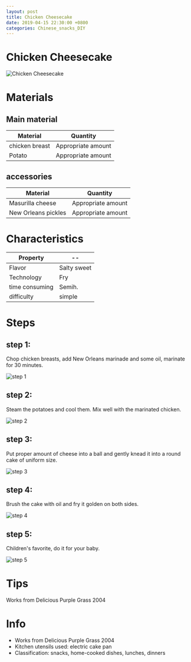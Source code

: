 ```yaml
---
layout: post
title: Chicken Cheesecake
date: 2019-04-15 22:30:00 +0800
categories: Chinese_snacks_DIY
---
```


# Chicken Cheesecake

![Chicken Cheesecake]({{site.baseurl}}/img/430805/430805.jpg)

# Materials


## Main material

Material|Quantity
--|--
chicken breast|Appropriate amount
Potato|Appropriate amount

## accessories

Material|Quantity
--|--
Masurilla cheese|Appropriate amount
New Orleans pickles|Appropriate amount

# Characteristics

Property|--
--|--
Flavor|Salty sweet
Technology|Fry
time consuming|Semih.
difficulty|simple

# Steps

## step 1:

Chop chicken breasts, add New Orleans marinade and some oil, marinate for 30 minutes.

![step 1]({{site.baseurl}}/img/430805/1.jpg)

## step 2:

Steam the potatoes and cool them. Mix well with the marinated chicken.

![step 2]({{site.baseurl}}/img/430805/2.jpg)

## step 3:

Put proper amount of cheese into a ball and gently knead it into a round cake of uniform size.

![step 3]({{site.baseurl}}/img/430805/3.jpg)

## step 4:

Brush the cake with oil and fry it golden on both sides.

![step 4]({{site.baseurl}}/img/430805/4.jpg)

## step 5:

Children's favorite, do it for your baby.

![step 5]({{site.baseurl}}/img/430805/5.jpg)

# Tips

Works from Delicious Purple Grass 2004

# Info

- Works from Delicious Purple Grass 2004
- Kitchen utensils used: electric cake pan
- Classification: snacks, home-cooked dishes, lunches, dinners